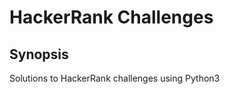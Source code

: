 HackerRank Challenges
=====================

Synopsis
--------

Solutions to HackerRank challenges using Python3


